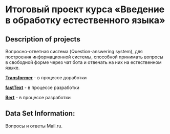 <h1>Итоговый проект курса «Введение в обработку естественного языка»</h1>

<!--![HTRU2](data/image/bot.gif)-->

## Description of projects
Вопросно-ответная система (Question-answering system), для построения информационной системы, способной принимать вопросы в свободной форме через чат бота и отвечать на них на естественном языке.

[**Transformer**](https://github.com/busiko7/Geekbrains/blob/master/Introduction_to_NLP/course_project/transformer.ipynb) - в процессе доработки

[**fastText**](https://github.com/busiko7/Geekbrains/blob/master/Introduction_to_NLP/course_project/FastText.ipynb) - в процессе разработки  

[**Bert**](https://github.com/busiko7/Geekbrains/blob/master/Introduction_to_NLP/course_project/bert.ipynb) - в процессе разработки   
  
<h2>Data Set Information:</h2> 

Вопросы и ответы Mail.ru.
